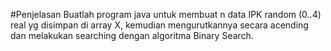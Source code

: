 #Penjelasan
Buatlah program java untuk membuat n data IPK random (0..4) real yg disimpan di array X, kemudian mengurutkannya secara acending dan melakukan searching dengan algoritma Binary Search.
